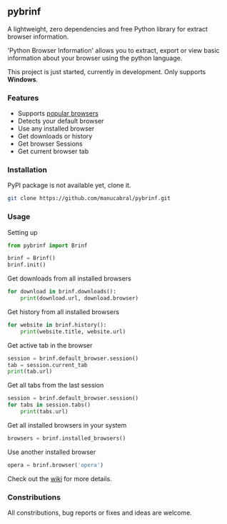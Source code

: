 ## pybrinf

A lightweight, zero dependencies and free Python library for extract browser information.

'Python Browser Information' allows you to extract, export or view basic information about your browser using the python language.

This project is just started, currently in development. Only supports **Windows**.

### Features
- Supports [popular browsers](https://github.com/manucabral/pybrinf/wiki#supported-browsers)
- Detects your default browser
- Use any installed browser
- Get downloads or history
- Get browser Sessions
- Get current browser tab

### Installation
PyPI package is not available yet, clone it.
```bash
git clone https://github.com/manucabral/pybrinf.git
```

### Usage
Setting up
```py
from pybrinf import Brinf

brinf = Brinf()
brinf.init()
```

Get downloads from all installed browsers

```py
for download in brinf.downloads():
    print(download.url, download.browser)
```
Get history from all installed browsers
```py
for website in brinf.history():
    print(website.title, website.url)
```
Get active tab in the browser
```py
session = brinf.default_browser.session()
tab = session.current_tab
print(tab.url)
```
Get all tabs from the last session
```py
session = brinf.default_browser.session()
for tabs in session.tabs()
    print(tabs.url)
```

Get all installed browsers in your system
```py
browsers = brinf.installed_browsers()
```
Use another installed browser
```py
opera = brinf.browser('opera')
```

Check out the [wiki](https://github.com/manucabral/pybrinf/wiki) for more details.

### Constributions
All constributions, bug reports or fixes and ideas are welcome.